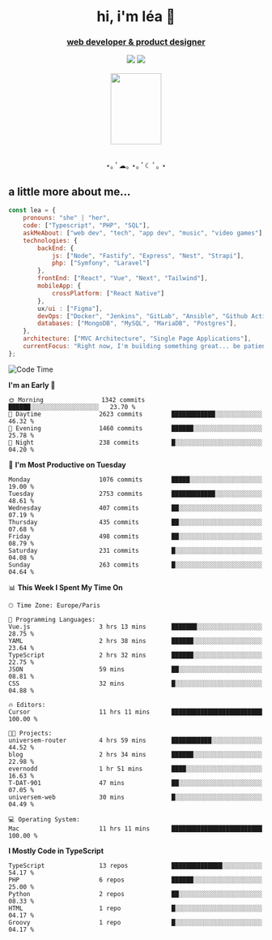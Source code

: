 <h1 align="center">hi, i'm léa 🌙</h1>
<h3 align="center"><ins>web developer & product designer</ins></h3>  
<div align="center">
  <a href="https://www.linkedin.com/in/lea-reiter22/"><img src="https://img.shields.io/badge/LinkedIn-0077B5?style=for-the-badge&logo=linkedin&logoColor=white"/></a>
  <a href="mailto:lea.reiter@outlook.fr"><img src="https://img.shields.io/badge/Contact-2A2A2A?style=for-the-badge&logo=minutemailer&logoColor=white"/></a>
</div>
<br>
  <div align="center">  <img src="https://github.com/xmnchild/xmnchild/blob/main/1702415560_StardewValleyHappyGreyCat.png" height="140" width="100"/>
</div>
<br>
  <p align="center">
                 ⋆｡ ﾟ☁︎｡ ⋆｡ ﾟ☾ ﾟ｡ ⋆
  </p>
  <h2>a little more about me...</h2>
  
```js
const lea = {
    pronouns: "she" | "her",
    code: ["Typescript", "PHP", "SQL"],
    askMeAbout: ["web dev", "tech", "app dev", "music", "video games"],
    technologies: {
        backEnd: {
            js: ["Node", "Fastify", "Express", "Nest", "Strapi"],
            php: ["Symfony", "Laravel"]
        },
        frontEnd: ["React", "Vue", "Next", "Tailwind"],
        mobileApp: {
            crossPlatform: ["React Native"]
        },
        ux/ui : ["Figma"],
        devOps: ["Docker", "Jenkins", "GitLab", "Ansible", "Github Actions"],
        databases: ["MongoDB", "MySQL", "MariaDB", "Postgres"],
    },
    architecture: ["MVC Architecture", "Single Page Applications"],
    currentFocus: "Right now, I'm building something great... be patient.",
};
```
<!--START_SECTION:waka-->
![Code Time](http://img.shields.io/badge/Code%20Time-339%20hrs%2035%20mins-blue)

**I'm an Early 🐤** 

```text
🌞 Morning                1342 commits        ██████░░░░░░░░░░░░░░░░░░░   23.70 % 
🌆 Daytime                2623 commits        ████████████░░░░░░░░░░░░░   46.32 % 
🌃 Evening                1460 commits        ██████░░░░░░░░░░░░░░░░░░░   25.78 % 
🌙 Night                  238 commits         █░░░░░░░░░░░░░░░░░░░░░░░░   04.20 % 
```
📅 **I'm Most Productive on Tuesday** 

```text
Monday                   1076 commits        █████░░░░░░░░░░░░░░░░░░░░   19.00 % 
Tuesday                  2753 commits        ████████████░░░░░░░░░░░░░   48.61 % 
Wednesday                407 commits         ██░░░░░░░░░░░░░░░░░░░░░░░   07.19 % 
Thursday                 435 commits         ██░░░░░░░░░░░░░░░░░░░░░░░   07.68 % 
Friday                   498 commits         ██░░░░░░░░░░░░░░░░░░░░░░░   08.79 % 
Saturday                 231 commits         █░░░░░░░░░░░░░░░░░░░░░░░░   04.08 % 
Sunday                   263 commits         █░░░░░░░░░░░░░░░░░░░░░░░░   04.64 % 
```


📊 **This Week I Spent My Time On** 

```text
🕑︎ Time Zone: Europe/Paris

💬 Programming Languages: 
Vue.js                   3 hrs 13 mins       ███████░░░░░░░░░░░░░░░░░░   28.75 % 
YAML                     2 hrs 38 mins       ██████░░░░░░░░░░░░░░░░░░░   23.64 % 
TypeScript               2 hrs 32 mins       ██████░░░░░░░░░░░░░░░░░░░   22.75 % 
JSON                     59 mins             ██░░░░░░░░░░░░░░░░░░░░░░░   08.81 % 
CSS                      32 mins             █░░░░░░░░░░░░░░░░░░░░░░░░   04.88 % 

🔥 Editors: 
Cursor                   11 hrs 11 mins      █████████████████████████   100.00 % 

🐱‍💻 Projects: 
universem-router         4 hrs 59 mins       ███████████░░░░░░░░░░░░░░   44.52 % 
blog                     2 hrs 34 mins       ██████░░░░░░░░░░░░░░░░░░░   22.98 % 
evernodd                 1 hr 51 mins        ████░░░░░░░░░░░░░░░░░░░░░   16.63 % 
T-DAT-901                47 mins             ██░░░░░░░░░░░░░░░░░░░░░░░   07.05 % 
universem-web            30 mins             █░░░░░░░░░░░░░░░░░░░░░░░░   04.49 % 

💻 Operating System: 
Mac                      11 hrs 11 mins      █████████████████████████   100.00 % 
```

**I Mostly Code in TypeScript** 

```text
TypeScript               13 repos            ██████████████░░░░░░░░░░░   54.17 % 
PHP                      6 repos             ██████░░░░░░░░░░░░░░░░░░░   25.00 % 
Python                   2 repos             ██░░░░░░░░░░░░░░░░░░░░░░░   08.33 % 
HTML                     1 repo              █░░░░░░░░░░░░░░░░░░░░░░░░   04.17 % 
Groovy                   1 repo              █░░░░░░░░░░░░░░░░░░░░░░░░   04.17 % 
```




<!--END_SECTION:waka-->
